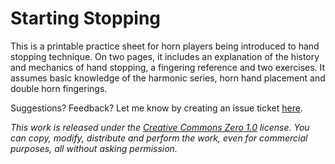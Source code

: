 # Starting Stopping
This is a printable practice sheet for horn players being introduced to hand stopping technique.
On two pages,
it includes an explanation of the history and mechanics of hand stopping,
a fingering reference and two exercises.
It assumes basic knowledge of the harmonic series,
horn hand placement and double horn fingerings.

Suggestions? Feedback? Let me know by creating an issue ticket [here](https://github.com/claysmalley/starting-stopping/issues/new).

_This work is released under the [Creative Commons Zero 1.0](https://creativecommons.org/publicdomain/zero/1.0/) license.
You can copy, modify, distribute and perform the work, even for commercial purposes, all without asking permission._
